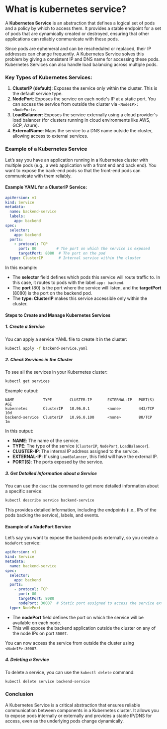 # What is kubernetes service?

A **Kubernetes Service** is an abstraction that defines a logical set of pods and a policy by which to access them. It provides a stable endpoint for a set of pods that are dynamically created or destroyed, ensuring that other applications can reliably communicate with these pods.

Since pods are ephemeral and can be rescheduled or replaced, their IP addresses can change frequently. A Kubernetes Service solves this problem by giving a consistent IP and DNS name for accessing these pods. Kubernetes Services can also handle load balancing across multiple pods.

### Key Types of Kubernetes Services:
1. **ClusterIP (default)**: Exposes the service only within the cluster. This is the default service type.
2. **NodePort**: Exposes the service on each node's IP at a static port. You can access the service from outside the cluster via `<NodeIP>:<NodePort>`.
3. **LoadBalancer**: Exposes the service externally using a cloud provider's load balancer (for clusters running in cloud environments like AWS, GCP, Azure).
4. **ExternalName**: Maps the service to a DNS name outside the cluster, allowing access to external services.

### Example of a Kubernetes Service

Let’s say you have an application running in a Kubernetes cluster with multiple pods (e.g., a web application with a front end and back end). You want to expose the back-end pods so that the front-end pods can communicate with them reliably.

#### Example YAML for a ClusterIP Service:

```yaml
apiVersion: v1
kind: Service
metadata:
  name: backend-service
  labels:
    app: backend
spec:
  selector:
    app: backend
  ports:
    - protocol: TCP
      port: 80         # The port on which the service is exposed
      targetPort: 8080  # The port on the pod
  type: ClusterIP       # Internal service within the cluster
```

In this example:
- The **selector** field defines which pods this service will route traffic to. In this case, it routes to pods with the label `app: backend`.
- The **port** (80) is the port where the service will listen, and the **targetPort** (8080) is the port on the backend pod.
- The **type: ClusterIP** makes this service accessible only within the cluster.

#### Steps to Create and Manage Kubernetes Services

##### 1. Create a Service
You can apply a service YAML file to create it in the cluster:

```bash
kubectl apply -f backend-service.yaml
```

##### 2. Check Services in the Cluster
To see all the services in your Kubernetes cluster:

```bash
kubectl get services
```

Example output:

```
NAME             TYPE        CLUSTER-IP       EXTERNAL-IP   PORT(S)    AGE
kubernetes       ClusterIP   10.96.0.1        <none>        443/TCP    10d
backend-service  ClusterIP   10.96.0.100      <none>        80/TCP     1m
```

In this output:
- **NAME**: The name of the service.
- **TYPE**: The type of the service (`ClusterIP`, `NodePort`, `LoadBalancer`).
- **CLUSTER-IP**: The internal IP address assigned to the service.
- **EXTERNAL-IP**: If using `LoadBalancer`, this field will have the external IP.
- **PORT(S)**: The ports exposed by the service.

##### 3. Get Detailed Information about a Service

You can use the `describe` command to get more detailed information about a specific service:

```bash
kubectl describe service backend-service
```

This provides detailed information, including the endpoints (i.e., IPs of the pods backing the service), labels, and events.

#### Example of a NodePort Service

Let’s say you want to expose the backend pods externally, so you create a `NodePort` service:

```yaml
apiVersion: v1
kind: Service
metadata:
  name: backend-service
spec:
  selector:
    app: backend
  ports:
    - protocol: TCP
      port: 80
      targetPort: 8080
      nodePort: 30007  # Static port assigned to access the service externally
  type: NodePort
```

- The **nodePort** field defines the port on which the service will be available on each node.
- This will expose the backend application outside the cluster on any of the node IPs on port `30007`.

You can now access the service from outside the cluster using `<NodeIP>:30007`.

##### 4. Deleting a Service

To delete a service, you can use the `kubectl delete` command:

```bash
kubectl delete service backend-service
```

### Conclusion

A Kubernetes Service is a critical abstraction that ensures reliable communication between components in a Kubernetes cluster. It allows you to expose pods internally or externally and provides a stable IP/DNS for access, even as the underlying pods change dynamically.